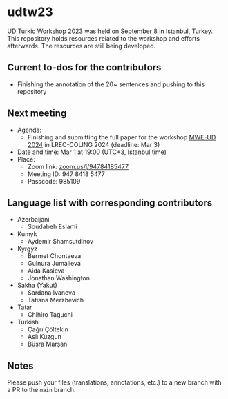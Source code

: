 # udtw23

UD Turkic Workshop 2023 was held on September 8 in Istanbul, Turkey. This repository holds resources related to the workshop and efforts afterwards. The resources are still being developed.

## Current to-dos for the contributors

- Finishing the annotation of the 20~ sentences and pushing to this repository

## Next meeting

- Agenda:
    - Finishing and submitting the full paper for the workshop [MWE-UD 2024](https://multiword.org/mweud2024/) in LREC-COLING 2024 (deadline: Mar 3)
- Date and time: Mar 1 at 19:00 (UTC+3, Istanbul time)
- Place:
    - Zoom link: [zoom.us/j/94784185477](https://zoom.us/j/94784185477)
    - Meeting ID: 947 8418 5477
    - Passcode: 985109

## Language list with corresponding contributors

- Azerbaijani
    - Soudabeh Eslami
- Kumyk
    - Aydemir Shamsutdinov
- Kyrgyz
    - Bermet Chontaeva
    - Gulnura Jumalieva
    - Aida Kasieva
    - Jonathan Washington
- Sakha (Yakut)
    - Sardana Ivanova
    - Tatiana Merzhevich
- Tatar
    - Chihiro Taguchi
- Turkish
    - Çağrı Çöltekin
    - Aslı Kuzgun
    - Büşra Marşan

## Notes

Please push your files (translations, annotations, etc.) to a new branch with a PR to the `main` branch.
